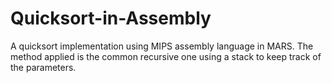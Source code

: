 # Quicksort-in-Assembly
A quicksort implementation using MIPS assembly language in MARS. The method applied is the common recursive one using a stack to keep track of the parameters.
